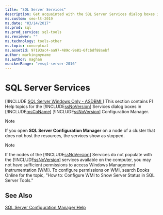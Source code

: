 ```yaml
---
title: "SQL Server Services"
description: Get acquainted with the SQL Server Services dialog boxes in Microsoft SQL Server Configuration Manager.
ms.custom: seo-lt-2019
ms.date: "03/14/2017"
ms.prod: sql
ms.prod_service: sql-tools
ms.reviewer: ""
ms.technology: tools-other
ms.topic: conceptual
ms.assetid: 97193ac4-aa97-489c-9e81-6fcbdf88aebf
author: markingmyname
ms.author: maghan
monikerRange: ">=sql-server-2016"
---
```

# SQL Server Services
[!INCLUDE [SQL Server Windows Only - ASDBMI ](../../includes/applies-to-version/sql-windows-only-asdbmi.md)]
  This section contains F1 Help topics for the [!INCLUDE[ssNoVersion](../../includes/ssnoversion-md.md)] Services dialog boxes in [!INCLUDE[msCoName](../../includes/msconame-md.md)] [!INCLUDE[ssNoVersion](../../includes/ssnoversion-md.md)] Configuration Manager.  
  
> [!NOTE]  
>  If you open **SQL Server Configuration Manager** on a node of a cluster that does not host the resources, the services show as stopped.  
  
> [!NOTE]  
>  If the nodes of the [!INCLUDE[ssNoVersion](../../includes/ssnoversion-md.md)] Services do not populate with the [!INCLUDE[ssNoVersion](../../includes/ssnoversion-md.md)] services available on the computer, you may not have sufficient permissions to access Windows Management Instrumentation (WMI). To configure permissions on WMI, search Books Online for the topic, "How to: Configure WMI to Show Server Status in SQL Server Tools."  
  
## See Also  
 [SQL Server Configuration Manager Help](../../tools/configuration-manager/sql-server-configuration-manager-help.md)  
  
  

